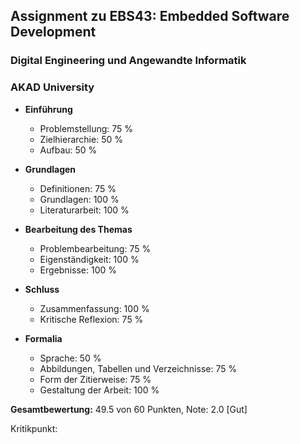 ## Assignment zu EBS43: Embedded Software Development
### Digital Engineering und Angewandte Informatik
### AKAD University

- **Einführung**
   - Problemstellung:                           75 %
   - Zielhierarchie:                            50 %
   - Aufbau:                                    50 %

- **Grundlagen**
   - Definitionen:                              75 %
   - Grundlagen:                               100 %
   - Literaturarbeit:                          100 %

- **Bearbeitung des Themas**
   - Problembearbeitung:                        75 %
   - Eigenständigkeit:                         100 %
   - Ergebnisse:                               100 %

- **Schluss**
   - Zusammenfassung:                          100 %
   - Kritische Reflexion:                       75 %

- **Formalia**
   - Sprache:                                   50 %
   - Abbildungen, Tabellen und Verzeichnisse:   75 %
   - Form der Zitierweise:                      75 %
   - Gestaltung der Arbeit:                    100 %

**Gesamtbewertung:** 49.5 von 60 Punkten, Note: 2.0 [Gut]

Kritikpunkt: